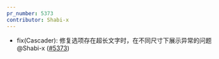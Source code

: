 ```yaml
---
pr_number: 5373
contributor: Shabi-x
---
```


- fix(Cascader): 修复选项存在超长文字时，在不同尺寸下展示异常的问题 @Shabi-x ([#5373](https://github.com/Tencent/tdesign-vue-next/pull/5373))